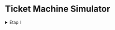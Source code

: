 # Ticket Machine Simulator
<details>
<summary>Etap I</summary>
<ul style="font-size:larger;">

<li>
    <span style="font-size:22px;">Wstępny opis działania programu</span><br>
    Symulator automatu biletowego jest aplikacją zaprojektowaną do naśladowania funkcjonalności rzeczywistego automatu 
    biletowego. Symulator oferuje szereg funkcji, odzwierciedlających te dostepne w fizycznych automatach biletowych:
    <ul>
        <li>
        wybór rodzaju biletu
        </li>
        <li>
        wybór sterfy biletowej
        </li>
        <li>
        określenie liczby biletów
        </li>
        <li>
        wybór metody płatności
        </li>
        <li>
        generowanie i drukowanie biletu
        </li>
    </ul>

</li>

<li>
    <span style="font-size:22px;">Analiza MoSCoW</span>
    <ul>
        <li>
            Must:<br> funkcjonalnośći w obrębie zarządzania biletami, responsywność interefejsu użytkownika
        </li>
        <li>
            Should:<br> dostępność kilku wersji językowych apliakcji, możliwośc dostosowania motywu interfejsu użytkownika 
        </li>
        <li>
            Could:<br> interaktywna instrukcja obsługi biletomatu
        </li>
        <li>
            Wont:<br> możliwość zakupu biletu miesięcznego 
        </li>
    </ul>
</li>

<li>
    <span style="font-size:22px;">Diagram przypadków użycia.</span>

```mermaid
graph LR
    
    Plb(Przeglądanie list biletów)
    Zlz(Zarządzanie listą zakupów)
    Db(Dodanie biletu)
    Ub(Usunięcie biletu)
    Wmp(Wybór metody płatności)
    Wtu(Wybór typu ulgi)
    Wtb(Wybór typu biletu)
    
    Użytkownik---Plb
    Plb---Zlz
    Zlz---Db
    Zlz---Wmp
    Zlz---Ub
    Wtu -.->|include|Db
    Wtb-.->|include|Db
    subgraph Symulator automatu biletowego
        Plb
        Zlz
        Wmp
        Ub
        Db
        Wtb
        Wtu
    end
```

</li>

<li>
    <span style="font-size:22px;"> Wymagania funkcjonalne i niefunkcjonalne</span>
    </br><span> 
        Wymagania funkcjonalne 
    </span>
<ul>
<li>Dodawanie biletów do koszyka:</br>
Użytkownik może dodawać nowe bilety do koszyka</li>
<li>Edytowanie ilości biletów w koszyku:</br>
Użytkownik może edytować bilety w swoim koszyku</li>
<li>Usuwanie biletów z koszyka:</br>
Użytkownik może usuwać bilety z koszyka</li>
<li>Przeglądanie dostępnych typów biletu (czasowy, typ ulgi):</br>
Użytkownik może wybierać pożądany typ biletu oraz rodzaj ulgi</li>
<li>Wybór metody płatności:</br>
Użytkownik może wybrać którą z metod płatności chce użyć, aby opłacić należną sumę</li>

</ul>
<br><span>Wymagania niefunkcjonalne</span>
<ul>

<li>Wydajność:</br>
Aplikacja powinna działać płynnie nawet przy dużej ilości biletów.</li>
<li>Interfejs użytkownika:</br>
Interfejs powinien być intuicyjny, łatwy w nawigacji i estetyczny.</li>
<li>Elastyczna płatność:</br>
Biletomat powinien obsługiwać różne metody płatności, takie jak karta płatnicza, karta zbliżeniowa, gotówka, płatności zbliżeniowe.</li>
<li>Responsywność:</br>
Aplikacja powinna reagować bez opóźnień na interakcje użytkownika</li>

</ul>
</li>

<li>
    <span style="font-size:22px;">
    Wybranie systemu kontroli wersji oraz platformy hosting dla niej, utworzenie repozytorium
    </span>
    <span>
        Jako system kontroli wersji wybrano Git, platformą hostingową jest GitHub.
        Projekt został zainicjalizowany na platformie.
    </span>
    <img src="ReadmeAssets/EtapI/github-repo.png" alt="Inicjalizacja repozytorium" title="Inicjalizacja repozytorium"/>
</li>

<li>
    <span style="font-size:22px;">
    Raport ze stosowania metodologii programowania zwinnego.
    </span> <br>
    <span>
    W trakcie realizacji projektu zadania będą realizowane w sprintach. W Jira utworzony został zespół, 
    wydzielone zadania i przydzielone dla każdego członka zespołu.
    </span>
<img src="ReadmeAssets/EtapI/img_5.png" alt="Screenshot tablicy Jira" title="Screenshot tablicy Jira">
    
</li>
</ul>

</details>